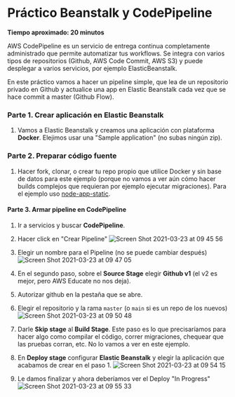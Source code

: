 # Práctico Beanstalk y CodePipeline

**Tiempo aproximado: 20 minutos**

AWS CodePipeline es un servicio de entrega continua completamente administrado que permite automatizar tus workflows. Se integra con varios tipos de repositorios (Github, AWS Code Commit, AWS S3) y puede desplegar a varios servicios, por ejemplo ElasticBeanstalk.

En este práctico vamos a hacer un pipeline simple, que lea de un repositorio privado en Github y actualice una app en Elastic Beanstalk cada vez que se hace commit a master (Github Flow).

### Parte 1. Crear aplicación en Elastic Beanstalk

1. Vamos a Elastic Beanstalk y creamos una aplicación con plataforma **Docker**. Elejimos usar una "Sample application" (no subas ningún zip).

### Parte 2. Preparar código fuente

1. Hacer fork, clonar, o crear tu repo propio que utilice Docker y sin base de datos para este ejemplo (porque no vamos a ver aún cómo hacer builds complejos que requieran por ejemplo ejecutar migraciones). Para el ejemplo uso [node-app-static](https://github.com/letiesperon/node-app-static).

#### Parte 3. Armar pipeline en CodePipeline

1. Ir a servicios y buscar **CodePipeline**.

2. Hacer click en "Crear Pipeline"
![Screen Shot 2021-03-23 at 09 45 56](https://user-images.githubusercontent.com/17788257/112151597-2ecb7700-8bc0-11eb-8e90-a3574ee81eb1.png)

3. Elegir un nombre para el Pipeline (no se puede cambiar después)
![Screen Shot 2021-03-23 at 09 47 05](https://user-images.githubusercontent.com/17788257/112151615-33902b00-8bc0-11eb-95bf-54eda2933a61.png)

4. En el segundo paso, sobre el **Source Stage** elegir **Github v1** (el v2 es mejor, pero AWS Educate no nos deja). 

5. Autorizar github en la pestaña que se abre. 
6. Elegir el repositorio y la rama `master` (o `main` si es un repo de los nuevos)
![Screen Shot 2021-03-23 at 09 50 48](https://user-images.githubusercontent.com/17788257/112152065-a5687480-8bc0-11eb-8394-a61607cd9825.png)

7. Darle **Skip stage** al **Build Stage**. Este paso es lo que precisaríamos para hacer algo como compilar el código, correr migraciones, chequear que las pruebas corran, etc. No lo vamos a ver en este ejemplo. 

8. En **Deploy stage** configurar **Elastic Beanstalk** y elegir la aplicación que acabamos de crear en el paso 1. 
![Screen Shot 2021-03-23 at 09 54 15](https://user-images.githubusercontent.com/17788257/112152139-b618ea80-8bc0-11eb-92f5-fd25bf4c0390.png)

9. Le damos finalizar y ahora deberíamos ver el Deploy "In Progress" 
![Screen Shot 2021-03-23 at 09 55 33](https://user-images.githubusercontent.com/17788257/112152609-3b040400-8bc1-11eb-8e13-071183ac651a.png)

